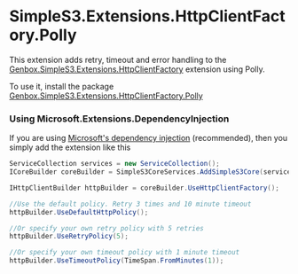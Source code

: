 ﻿# SimpleS3.Extensions.HttpClientFactory.Polly
This extension adds retry, timeout and error handling to the [Genbox.SimpleS3.Extensions.HttpClientFactory](https://www.nuget.org/packages/Genbox.SimpleS3.Extensions.HttpClientFactory) extension using Polly.

To use it, install the package [Genbox.SimpleS3.Extensions.HttpClientFactory.Polly](https://www.nuget.org/packages/Genbox.SimpleS3.Extensions.HttpClientFactory.Polly)

### Using Microsoft.Extensions.DependencyInjection
If you are using [Microsoft's dependency injection](https://www.nuget.org/packages/Microsoft.Extensions.DependencyInjection/) (recommended), then you simply add the extension like this

```csharp
ServiceCollection services = new ServiceCollection();
ICoreBuilder coreBuilder = SimpleS3CoreServices.AddSimpleS3Core(services);

IHttpClientBuilder httpBuilder = coreBuilder.UseHttpClientFactory();

//Use the default policy. Retry 3 times and 10 minute timeout
httpBuilder.UseDefaultHttpPolicy();

//Or specify your own retry policy with 5 retries
httpBuilder.UseRetryPolicy(5);

//Or specify your own timeout policy with 1 minute timeout
httpBuilder.UseTimeoutPolicy(TimeSpan.FromMinutes(1));
```